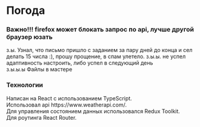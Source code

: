 <h1>Погода</h1>
<h3><b>Важно!!! firefox может блокать запрос по api, лучше другой браузер юзать</b></h3>
з.ы. Узнал, что письмо пришло с заданием за пару дней до конца и сел делать 15 числа :), прошу прощение, в спам улетело. з.ы.ы. не успел адаптивность настроить, либо успел в следующий день<br>
з.ы.ы.ы Файлы в мастере<br>
<h3><b>Технологии</b></h3>
Написан на React с использованием TypeScript.<br>
Использовал api https://www.weatherapi.com/.<br>
Для управления состоянием данных использовался Redux Toolkit.<br>
Для роутинга React Router.

